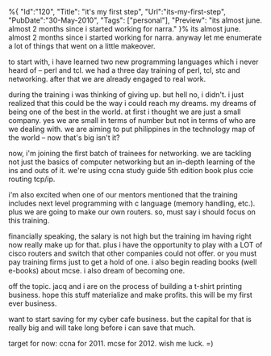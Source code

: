 %{
    "Id":"120",
	"Title": "it's my first step",
    "Url":"its-my-first-step",
    "PubDate":"30-May-2010",
	"Tags": ["personal"],
	"Preview": "its almost june. almost 2 months since i started working for narra."
}%
its almost june. almost 2 months since i started working for narra. anyway let me enumerate a lot of things that went on a little makeover.

to start with, i have learned two new programming languages which i never heard of – perl and tcl. we had a three day training of perl, tcl, stc and networking. after that we are already engaged to real work.

during the training i was thinking of giving up. but hell no, i didn't. i just realized that this could be the way i could reach my dreams. my dreams of being one of the best in the world.
at first i thought we are just a small company. yes we are small in terms of number but not in terms of who are we dealing with. we are aiming to put philippines in the technology map of the world – now that's big isn't it?

now, i'm joining the first batch of trainees for networking. we are tackling not just the basics of computer networking but an in-depth learning of the ins and outs of it. we're using ccna study guide 5th edition book plus ccie routing tcp/ip.

i'm also excited when one of our mentors mentioned that the training includes next level programming with c language (memory handling, etc.). plus we are going to make our own routers. so, must say i should focus on this training.

financially speaking, the salary is not high but the training im having right now really make up for that. plus i have the opportunity to play with a LOT of cisco routers and switch that other companies could not offer. or you must pay training firms just to get a hold of one.
i also begin reading books (well e-books) about mcse. i also dream of becoming one.

off the topic. jacq and i are on the process of building a t-shirt printing business. hope this stuff materialize and make profits. this will be my first ever business.

want to start saving for my cyber cafe business. but the capital for that is really big and will take long before i can save that much.

target for now: ccna for 2011. mcse for 2012. wish me luck. =)